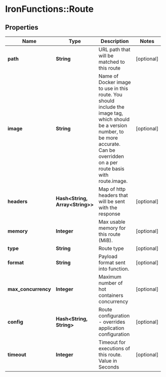 # IronFunctions::Route

## Properties
Name | Type | Description | Notes
------------ | ------------- | ------------- | -------------
**path** | **String** | URL path that will be matched to this route | [optional] 
**image** | **String** | Name of Docker image to use in this route. You should include the image tag, which should be a version number, to be more accurate. Can be overridden on a per route basis with route.image. | [optional] 
**headers** | **Hash&lt;String, Array&lt;String&gt;&gt;** | Map of http headers that will be sent with the response | [optional] 
**memory** | **Integer** | Max usable memory for this route (MiB). | [optional] 
**type** | **String** | Route type | [optional] 
**format** | **String** | Payload format sent into function. | [optional] 
**max_concurrency** | **Integer** | Maximum number of hot containers concurrency | [optional] 
**config** | **Hash&lt;String, String&gt;** | Route configuration - overrides application configuration | [optional] 
**timeout** | **Integer** | Timeout for executions of this route. Value in Seconds | [optional] 


